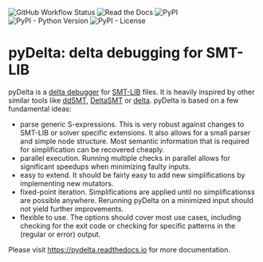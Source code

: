 ![GitHub Workflow Status](https://img.shields.io/github/workflow/status/nafur/pydelta/main)
![Read the Docs](https://img.shields.io/readthedocs/pydelta)
![PyPI](https://img.shields.io/pypi/v/pydelta-smt)
![PyPI - Python Version](https://img.shields.io/pypi/pyversions/pydelta-smt)
![PyPI - License](https://img.shields.io/pypi/l/pydelta-smt)

pyDelta: delta debugging for SMT-LIB
====================================

pyDelta is a [delta debugger](https://en.wikipedia.org/wiki/Delta_debugging) for [SMT-LIB](http://smtlib.cs.uiowa.edu/language.shtml) files.
It is heavily inspired by other similar tools like [ddSMT](https://github.com/aniemetz/ddSMT), [DeltaSMT](http://fmv.jku.at/deltasmt/) or [delta](https://github.com/smtrat/smtrat/tree/master/src/delta).
pyDelta is based on a few fundamental ideas:

- parse generic S-expressions. This is very robust against changes to SMT-LIB or solver specific extensions. It also allows for a small parser and simple node structure. Most semantic information that is required for simplification can be recovered cheaply.
- parallel execution. Running multiple checks in parallel allows for significant speedups when minimizing faulty inputs.
- easy to extend. It should be fairly easy to add new simplifications by implementing new mutators.
- fixed-point iteration. Simplifications are applied until no simplificationss are possible anywhere. Rerunning pyDelta on a minimized input should not yield further improvements.
- flexible to use. The options should cover most use cases, including checking for the exit code or checking for specific patterns in the (regular or error) output.

Please visit https://pydelta.readthedocs.io for more documentation.
